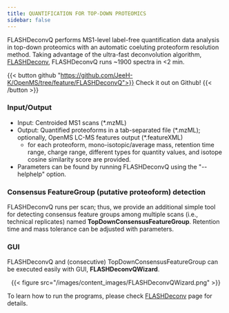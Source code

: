```yaml
---
title: QUANTIFICATION FOR TOP-DOWN PROTEOMICS
sidebar: false
---
```


FLASHDeconvQ performs MS1-level label-free quantification data analysis in top-down proteomics with an automatic coeluting proteoform resolution method. Taking advantage of the ultra-fast deconvolution algorithm, <a href="/application/flashdeconv/">FLASHDeconv</a>, FLASHDeconvQ runs ~1900 spectra in <2 min.

{{< button github "https://github.com/JeeH-K/OpenMS/tree/feature/FLASHDeconvQ">}}
Check it out on Github!
{{< /button >}}

### Input/Output
- Input: Centroided MS1 scans (*.mzML)
- Output: Quantified proteoforms in a tab-separated file (*.mzML); optionally, OpenMS LC-MS features output (\*.featureXML)
  - for each proteoform, mono-isotopic/average mass, retention time range, charge range, different types for quantity values, and isotope cosine similarity score are provided.
- Parameters can be found by running FLASHDeconvQ using the "--helphelp" option.

### Consensus FeatureGroup (putative proteoform) detection
FLASHDeconvQ runs per scan; thus, we provide an additional simple tool for detecting consensus feature groups among multiple scans (i.e., technical replicates) named **TopDownConsensusFeatureGroup**. Retention time and mass tolerance can be adjusted with parameters.

### GUI
FLASHDeconvQ and (consecutive) TopDownConsensusFeatureGroup can be executed easily with GUI, **FLASHDeconvQWizard**.
<center>{{< figure src="/images/content_images/FLASHDeconvQWizard.png" >}}</center>

To learn how to run the programs, please check <a href="/application/flashdeconv/">FLASHDeconv</a> page for details.